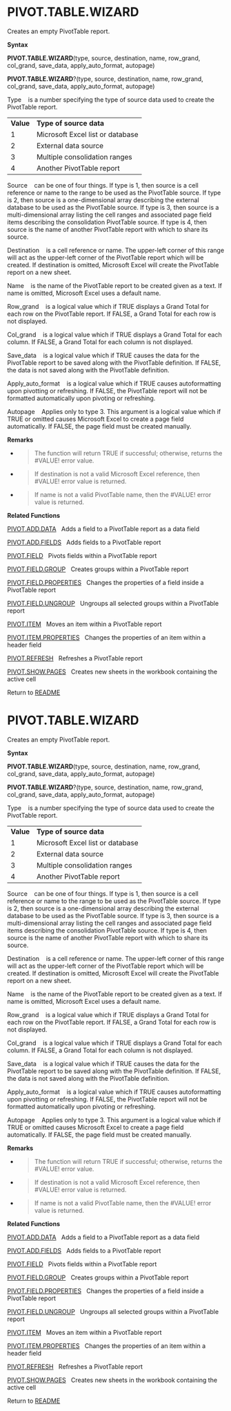 # PIVOT.TABLE.WIZARD

Creates an empty PivotTable report.

**Syntax**

**PIVOT.TABLE.WIZARD**(type, source, destination, name, row\_grand,
col\_grand, save\_data, apply\_auto\_format, autopage)

**PIVOT.TABLE.WIZARD**?(type, source, destination, name, row\_grand,
col\_grand, save\_data, apply\_auto\_format, autopage)

Type&nbsp;&nbsp;&nbsp;&nbsp;is a number specifying the type of source
data used to create the PivotTable report.

|           |                                  |
| --------- | -------------------------------- |
| **Value** | **Type of source data**          |
| 1         | Microsoft Excel list or database |
| 2         | External data source             |
| 3         | Multiple consolidation ranges    |
| 4         | Another PivotTable report        |

Source&nbsp;&nbsp;&nbsp;&nbsp;can be one of four things. If type is 1,
then source is a cell reference or name to the range to be used as the
PivotTable source. If type is 2, then source is a one-dimensional array
describing the external database to be used as the PivotTable source. If
type is 3, then source is a multi-dimensional array listing the cell
ranges and associated page field items describing the consolidation
PivotTable source. If type is 4, then source is the name of another
PivotTable report with which to share its source.

Destination&nbsp;&nbsp;&nbsp;&nbsp;is a cell reference or name. The
upper-left corner of this range will act as the upper-left corner of the
PivotTable report which will be created. If destination is omitted,
Microsoft Excel will create the PivotTable report on a new sheet.

Name&nbsp;&nbsp;&nbsp;&nbsp;is the name of the PivotTable report to be
created given as a text. If name is omitted, Microsoft Excel uses a
default name.

Row\_grand&nbsp;&nbsp;&nbsp;&nbsp;is a logical value which if TRUE
displays a Grand Total for each row on the PivotTable report. If FALSE,
a Grand Total for each row is not displayed.

Col\_grand&nbsp;&nbsp;&nbsp;&nbsp;is a logical value which if TRUE
displays a Grand Total for each column. If FALSE, a Grand Total for each
column is not displayed.

Save\_data&nbsp;&nbsp;&nbsp;&nbsp;is a logical value which if TRUE
causes the data for the PivotTable report to be saved along with the
PivotTable definition. If FALSE, the data is not saved along with the
PivotTable definition.

Apply\_auto\_format&nbsp;&nbsp;&nbsp;&nbsp;is a logical value which if
TRUE causes autoformatting upon pivotting or refreshing. If FALSE, the
PivotTable report will not be formatted automatically upon pivoting or
refreshing.

Autopage&nbsp;&nbsp;&nbsp;&nbsp;Applies only to type 3. This argument is
a logical value which if TRUE or omitted causes Microsoft Excel to
create a page field automatically. If FALSE, the page field must be
created manually.

**Remarks**

  - > The function will return TRUE if successful; otherwise, returns
    > the \#VALUE\! error value.

  - > If destination is not a valid Microsoft Excel reference, then
    > \#VALUE\! error value is returned.

  - > If name is not a valid PivotTable name, then the \#VALUE\! error
    > value is returned.

**Related Functions**

[PIVOT.ADD.DATA](PIVOT.ADD.DATA.md)&nbsp;&nbsp;&nbsp;Adds a field to a PivotTable report as a
data field

[PIVOT.ADD.FIELDS](PIVOT.ADD.FIELDS.md)&nbsp;&nbsp;&nbsp;Adds fields to a PivotTable report

[PIVOT.FIELD](PIVOT.FIELD.md)&nbsp;&nbsp;&nbsp;Pivots fields within a PivotTable report

[PIVOT.FIELD.GROUP](PIVOT.FIELD.GROUP.md)&nbsp;&nbsp;&nbsp;Creates groups within a PivotTable
report

[PIVOT.FIELD.PROPERTIES](PIVOT.FIELD.PROPERTIES.md)&nbsp;&nbsp;&nbsp;Changes the properties of a
field inside a PivotTable report

[PIVOT.FIELD.UNGROUP](PIVOT.FIELD.UNGROUP.md)&nbsp;&nbsp;&nbsp;Ungroups all selected groups within
a PivotTable report

[PIVOT.ITEM](PIVOT.ITEM.md)&nbsp;&nbsp;&nbsp;Moves an item within a PivotTable report

[PIVOT.ITEM.PROPERTIES](PIVOT.ITEM.PROPERTIES.md)&nbsp;&nbsp;&nbsp;Changes the properties of an item
within a header field

[PIVOT.REFRESH](PIVOT.REFRESH.md)&nbsp;&nbsp;&nbsp;Refreshes a PivotTable report

[PIVOT.SHOW.PAGES](PIVOT.SHOW.PAGES.md)&nbsp;&nbsp;&nbsp;Creates new sheets in the workbook
containing the active cell



Return to [README](README.md#P)

# PIVOT.TABLE.WIZARD

Creates an empty PivotTable report.

**Syntax**

**PIVOT.TABLE.WIZARD**(type, source, destination, name, row\_grand,
col\_grand, save\_data, apply\_auto\_format, autopage)

**PIVOT.TABLE.WIZARD**?(type, source, destination, name, row\_grand,
col\_grand, save\_data, apply\_auto\_format, autopage)

Type&nbsp;&nbsp;&nbsp;&nbsp;is a number specifying the type of source
data used to create the PivotTable report.

|           |                                  |
| --------- | -------------------------------- |
| **Value** | **Type of source data**          |
| 1         | Microsoft Excel list or database |
| 2         | External data source             |
| 3         | Multiple consolidation ranges    |
| 4         | Another PivotTable report        |

Source&nbsp;&nbsp;&nbsp;&nbsp;can be one of four things. If type is 1,
then source is a cell reference or name to the range to be used as the
PivotTable source. If type is 2, then source is a one-dimensional array
describing the external database to be used as the PivotTable source. If
type is 3, then source is a multi-dimensional array listing the cell
ranges and associated page field items describing the consolidation
PivotTable source. If type is 4, then source is the name of another
PivotTable report with which to share its source.

Destination&nbsp;&nbsp;&nbsp;&nbsp;is a cell reference or name. The
upper-left corner of this range will act as the upper-left corner of the
PivotTable report which will be created. If destination is omitted,
Microsoft Excel will create the PivotTable report on a new sheet.

Name&nbsp;&nbsp;&nbsp;&nbsp;is the name of the PivotTable report to be
created given as a text. If name is omitted, Microsoft Excel uses a
default name.

Row\_grand&nbsp;&nbsp;&nbsp;&nbsp;is a logical value which if TRUE
displays a Grand Total for each row on the PivotTable report. If FALSE,
a Grand Total for each row is not displayed.

Col\_grand&nbsp;&nbsp;&nbsp;&nbsp;is a logical value which if TRUE
displays a Grand Total for each column. If FALSE, a Grand Total for each
column is not displayed.

Save\_data&nbsp;&nbsp;&nbsp;&nbsp;is a logical value which if TRUE
causes the data for the PivotTable report to be saved along with the
PivotTable definition. If FALSE, the data is not saved along with the
PivotTable definition.

Apply\_auto\_format&nbsp;&nbsp;&nbsp;&nbsp;is a logical value which if
TRUE causes autoformatting upon pivotting or refreshing. If FALSE, the
PivotTable report will not be formatted automatically upon pivoting or
refreshing.

Autopage&nbsp;&nbsp;&nbsp;&nbsp;Applies only to type 3. This argument is
a logical value which if TRUE or omitted causes Microsoft Excel to
create a page field automatically. If FALSE, the page field must be
created manually.

**Remarks**

  - > The function will return TRUE if successful; otherwise, returns
    > the \#VALUE\! error value.

  - > If destination is not a valid Microsoft Excel reference, then
    > \#VALUE\! error value is returned.

  - > If name is not a valid PivotTable name, then the \#VALUE\! error
    > value is returned.

**Related Functions**

[PIVOT.ADD.DATA](PIVOT.ADD.DATA.md)&nbsp;&nbsp;&nbsp;Adds a field to a PivotTable report as a
data field

[PIVOT.ADD.FIELDS](PIVOT.ADD.FIELDS.md)&nbsp;&nbsp;&nbsp;Adds fields to a PivotTable report

[PIVOT.FIELD](PIVOT.FIELD.md)&nbsp;&nbsp;&nbsp;Pivots fields within a PivotTable report

[PIVOT.FIELD.GROUP](PIVOT.FIELD.GROUP.md)&nbsp;&nbsp;&nbsp;Creates groups within a PivotTable
report

[PIVOT.FIELD.PROPERTIES](PIVOT.FIELD.PROPERTIES.md)&nbsp;&nbsp;&nbsp;Changes the properties of a
field inside a PivotTable report

[PIVOT.FIELD.UNGROUP](PIVOT.FIELD.UNGROUP.md)&nbsp;&nbsp;&nbsp;Ungroups all selected groups within
a PivotTable report

[PIVOT.ITEM](PIVOT.ITEM.md)&nbsp;&nbsp;&nbsp;Moves an item within a PivotTable report

[PIVOT.ITEM.PROPERTIES](PIVOT.ITEM.PROPERTIES.md)&nbsp;&nbsp;&nbsp;Changes the properties of an item
within a header field

[PIVOT.REFRESH](PIVOT.REFRESH.md)&nbsp;&nbsp;&nbsp;Refreshes a PivotTable report

[PIVOT.SHOW.PAGES](PIVOT.SHOW.PAGES.md)&nbsp;&nbsp;&nbsp;Creates new sheets in the workbook
containing the active cell



Return to [README](README.md#P)

